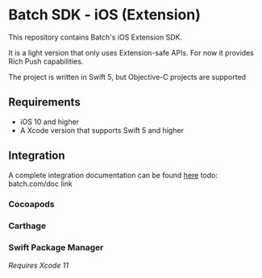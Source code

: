 # Batch SDK - iOS (Extension)

This repository contains Batch's iOS Extension SDK.

It is a light version that only uses Extension-safe APIs. For now it provides Rich Push capabilities.

The project is written in Swift 5, but Objective-C projects are supported

## Requirements

- iOS 10 and higher
- A Xcode version that supports Swift 5 and higher

## Integration

A complete integration documentation can be found [here]() todo: batch.com/doc link

### Cocoapods

### Carthage

### Swift Package Manager

_Requires Xcode 11_
